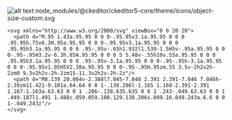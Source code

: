 ![alt text](node_modules/@ckeditor/ckeditor5-core/theme/icons/object-size-custom.svg)
node_modules/@ckeditor/ckeditor5-core/theme/icons/object-size-custom.svg  
```
<svg xmlns="http://www.w3.org/2000/svg" viewBox="0 0 20 20">
  <path d="M.95 1.43a.95.95 0 0 0-.95.95v3.1a.95.95 0 0 0 .95.95h.75v6.3H.95a.95.95 0 0 0-.95.95v3.1a.95.95 0 0 0 .95.95h3.1a.95.95 0 0 0 .95-.95v-.65h1.932l1.539-1.5H5v-.95a.95.95 0 0 0-.95-.95H3.2v-6.3h.85A.95.95 0 0 0 5 5.48v-.55h10v.55a.95.95 0 0 0 .95.95h3.1a.95.95 0 0 0 .95-.95v-3.1a.95.95 0 0 0-.95-.95h-3.1a.95.95 0 0 0-.95.95v1.05H5V2.38a.95.95 0 0 0-.95-.95H.95zm.55 3.5v-2h2v2h-2zm0 9.3v2h2v-2h-2zm15-11.3v2h2v-2h-2z"/>
  <path d="M8.139 20.004v-2.388l7.045-7.048 2.391 2.391-7.046 7.046h-2.39zm11.421-9.101a.64.64 0 0 1-.138.206l-1.165 1.168-2.391-2.391 1.167-1.163a.63.63 0 0 1 .206-.138.635.635 0 0 1 .243-.049.63.63 0 0 1 .449.187l1.491 1.488c.059.059.108.129.138.206s.049.16.049.243a.6.6 0 0 1-.049.243z"/>
</svg>  
```